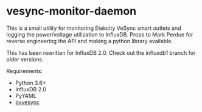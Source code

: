 # vesync-monitor-daemon
This is a small utility for monitoring Etekcity VeSync smart outlets and logging the power/voltage utilization to InfluxDB. Props to Mark Perdue for reverse engineering the API and making a python library available.

This has been rewritten for InfluxDB 2.0. Check out the influxdb1 branch for older versions.

Requirements:
* Python 3.6+
* InfluxDB 2.0
* PyYAML
* [pyvesync](https://github.com/markperdue/pyvesync)
